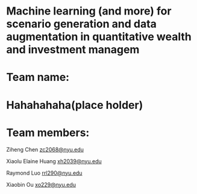 # Machine learning (and more) for scenario generation and data augmentation in quantitative wealth and investment managem

# Team name:

# Hahahahaha(place holder)

# Team members:

Ziheng	Chen	zc2068@nyu.edu

Xiaolu Elaine	Huang	xh2039@nyu.edu

Raymond	Luo	rrl290@nyu.edu

Xiaobin	Ou	xo229@nyu.edu
